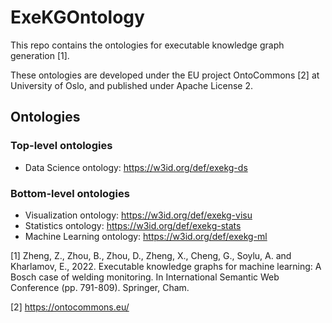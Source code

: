 # ExeKGOntology

This repo contains the ontologies for executable knowledge graph generation [1].

These ontologies are developed under the EU project OntoCommons [2] at University of Oslo, and published under Apache License 2.

## Ontologies

### Top-level ontologies
- Data Science ontology: https://w3id.org/def/exekg-ds

### Bottom-level ontologies
- Visualization ontology: https://w3id.org/def/exekg-visu
- Statistics ontology: https://w3id.org/def/exekg-stats
- Machine Learning ontology: https://w3id.org/def/exekg-ml

[1] Zheng, Z., Zhou, B., Zhou, D., Zheng, X., Cheng, G., Soylu, A. and Kharlamov, E., 2022. Executable knowledge graphs for machine learning: A Bosch case of welding monitoring. In International Semantic Web Conference (pp. 791-809). Springer, Cham.

[2] https://ontocommons.eu/
